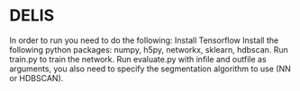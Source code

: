 # DELIS
In order to run you need to do the following:
Install Tensorflow
Install the following python packages: numpy, h5py, networkx, sklearn, hdbscan.
Run train.py to train the network.
Run evaluate.py with infile and outfile as arguments, you also need to specify the segmentation algorithm to use (NN or HDBSCAN).
